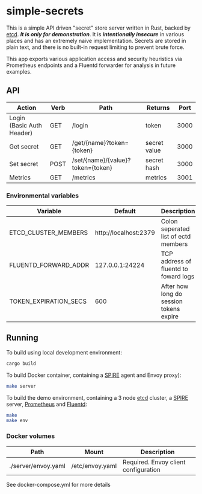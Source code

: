 # simple-secrets

This is a simple API driven "secret" store server written in Rust, backed by [etcd](https://github.com/etcd-io/etcd). ***It is _only_ for demonstration***. It is ***intentionally insecure*** in various places and has an extremely naive implementation. Secrets are stored in plain text, and there is no built-in request limiting to prevent brute force.

This app exports various application access and security heuristics via Prometheus endpoints and a Fluentd forwarder for analysis in future examples. 

## API

| Action                    | Verb | Path                              | Returns      | Port |
| ------------------------- | ---- | --------------------------------- | ------------ | ---- |
| Login (Basic Auth Header) | GET  | /login                            | token        | 3000 |
| Get secret                | GET  | /get/{name}?token={token}         | secret value | 3000 |
| Set secret                | POST | /set/{name}/{value}?token={token} | secret hash  | 3000 |
| Metrics                   | GET  | /metrics                          | metrics      | 3001 |

### Environmental variables

| Variable              | Default               | Description                             |
| --------------------- | --------------------- | --------------------------------------- |
| ETCD_CLUSTER_MEMBERS  | http://localhost:2379 | Colon seperated list of ectd members    |
| FLUENTD_FORWARD_ADDR  | 127.0.0.1:24224       | TCP address of fluentd to foward logs   |
| TOKEN_EXPIRATION_SECS | 600                   | After how long do session tokens expire |

## Running

To build using local development environment:

```bash
cargo build
```

To build Docker container, containing a [SPIRE](https://github.com/spiffe/spire) agent and Envoy proxy):

```bash
make server
```

To build the demo environment, containing a 3 node [etcd](https://github.com/etcd-io/etcd) cluster, a [SPIRE](https://github.com/spiffe/spire) server, [Prometheus](https://github.com/prometheus/prometheus) and [Fluentd](https://github.com/fluent/fluentd):

```bash
make
make env
```

### Docker volumes

| Path                | Mount           | Description                          |
| ------------------- | --------------- | ------------------------------------ |
| ./server/envoy.yaml | /etc/envoy.yaml | Required. Envoy client configuration |

See docker-compose.yml for more details